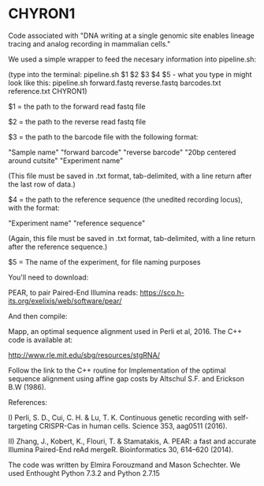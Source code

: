 # CHYRON1
Code associated with "DNA writing at a single genomic site enables lineage tracing and analog recording in mammalian cells."

We used a simple wrapper to feed the necesary information into pipeline.sh:

(type into the terminal: pipeline.sh $1 $2 $3 $4 $5 - what you type in might look like this:
pipeline.sh forward.fastq reverse.fastq barcodes.txt reference.txt CHYRON1)

$1 = the path to the forward read fastq file

$2 = the path to the reverse read fastq file

$3 = the path to the barcode file with the following format:

"Sample name"	"forward barcode"	"reverse barcode"	"20bp centered around cutsite"	"Experiment name"

(This file must be saved in .txt format, tab-delimited, with a line return after the last row of data.)

$4 = the path to the reference sequence (the unedited recording locus), with the format:

"Experiment name"	"reference sequence"

(Again, this file must be saved in .txt format, tab-delimited, with a line return after the reference sequence.)

$5 = The name of the experiment, for file naming purposes

You'll need to download:

PEAR, to pair Paired-End Illumina reads: https://sco.h-its.org/exelixis/web/software/pear/

And then compile:

Mapp, an optimal sequence alignment used in Perli et al, 2016. The C++ code is available at: 

http://www.rle.mit.edu/sbg/resources/stgRNA/

Follow the link to the C++ routine for Implementation of the optimal sequence alignment using affine gap costs by Altschul S.F. and Erickson B.W (1986).

References:

I) Perli, S. D., Cui, C. H. & Lu, T. K. Continuous genetic recording with self-targeting CRISPR-Cas in human cells. Science 353, aag0511 (2016).

II) Zhang, J., Kobert, K., Flouri, T. & Stamatakis, A. PEAR: a fast and accurate Illumina Paired-End reAd mergeR. Bioinformatics 30, 614–620 (2014).

The code was written by Elmira Forouzmand and Mason Schechter. We used Enthought Python 7.3.2 and Python 2.7.15

